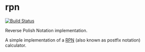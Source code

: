 # rpn

[![Build Status](https://travis-ci.org/Olden/rpn.svg?branch=master)](https://travis-ci.org/Olden/rpn)

Reverse Polish Notation implementation.

A simple implementation of a [RPN](https://en.wikipedia.org/wiki/Reverse_Polish_notation) (also known as postfix notation) calculator.

